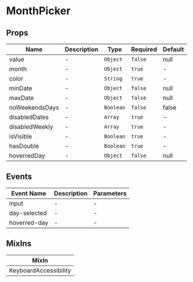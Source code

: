 # MonthPicker

## Props

<!-- @vuese:MonthPicker:props:start -->

| Name           | Description | Type      | Required | Default |
| -------------- | ----------- | --------- | -------- | ------- |
| value          | -           | `Object`  | `false`  | null    |
| month          | -           | `Object`  | `true`   | -       |
| color          | -           | `String`  | `true`   | -       |
| minDate        | -           | `Object`  | `false`  | null    |
| maxDate        | -           | `Object`  | `false`  | null    |
| noWeekendsDays | -           | `Boolean` | `false`  | false   |
| disabledDates  | -           | `Array`   | `true`   | -       |
| disabledWeekly | -           | `Array`   | `true`   | -       |
| isVisible      | -           | `Boolean` | `true`   | -       |
| hasDouble      | -           | `Boolean` | `true`   | -       |
| hoverredDay    | -           | `Object`  | `false`  | null    |

<!-- @vuese:MonthPicker:props:end -->

## Events

<!-- @vuese:MonthPicker:events:start -->

| Event Name   | Description | Parameters |
| ------------ | ----------- | ---------- |
| input        | -           | -          |
| day-selected | -           | -          |
| hoverred-day | -           | -          |

<!-- @vuese:MonthPicker:events:end -->

## MixIns

<!-- @vuese:MonthPicker:mixIns:start -->

| MixIn                 |
| --------------------- |
| KeyboardAccessibility |

<!-- @vuese:MonthPicker:mixIns:end -->
